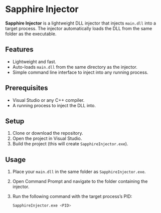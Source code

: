 # Sapphire Injector

**Sapphire Injector** is a lightweight DLL injector that injects `main.dll` into a target process. The injector automatically loads the DLL from the same folder as the executable.

## Features
- Lightweight and fast.
- Auto-loads `main.dll` from the same directory as the injector.
- Simple command line interface to inject into any running process.

## Prerequisites
- Visual Studio or any C++ compiler.
- A running process to inject the DLL into.

## Setup
1. Clone or download the repository.
2. Open the project in Visual Studio.
3. Build the project (this will create `SapphireInjector.exe`).

## Usage
1. Place your `main.dll` in the same folder as `SapphireInjector.exe`.
2. Open Command Prompt and navigate to the folder containing the injector.
3. Run the following command with the target process’s PID:

   ```bash
   SapphireInjector.exe <PID>
